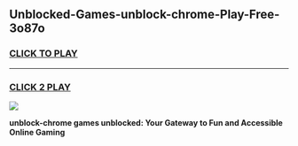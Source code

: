 
## Unblocked-Games-unblock-chrome-Play-Free-3o87o
<h3>
<a href="https://premium76.site?title=unblock-chrome&ref=12A">CLICK TO PLAY</a></h3>
<hr>

<h3>
<a href="https://premium76.site?title=unblock-chrome&ref=12A">CLICK 2 PLAY</a>
  
</h3>

<a href="https://premium76.site?title=unblock-chrome&ref=12A"><img src="https://clearcache.store/games.png"></a>


**unblock-chrome games unblocked: Your Gateway to Fun and Accessible Online Gaming**
